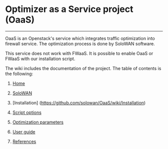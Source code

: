 # Optimizer as a Service project (OaaS)
***
OaaS is an Openstack's service which integrates traffic optimization into firewall service. The optimization process is done by SoloWAN software.

This service does not work with FWaaS. It is possible to enable OaaS or FWaaS with our installation script.

The wiki includes the documentation of the project. The table of contents is the following:

1. [Home](https://github.com/solowan/OaaS/wiki/Home)

2. [SoloWAN](https://github.com/solowan/OaaS/wiki/SoloWAN)

3. [Installation] (https://github.com/solowan/OaaS/wiki/Installation)

4. [Script options](https://github.com/solowan/OaaS/wiki/Script-options)

5. [Optimization parameters](https://github.com/solowan/OaaS/wiki/Optimization-parameters)

6. [User guide](https://github.com/solowan/OaaS/wiki/User-guide)

7. [References](https://github.com/solowan/OaaS/wiki/References)

